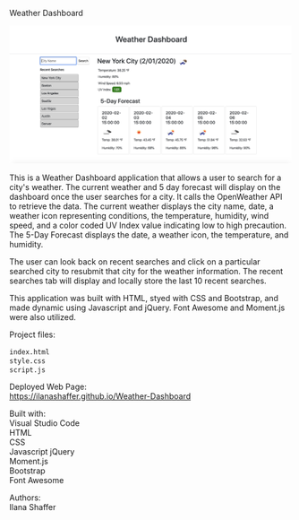 Weather Dashboard

![Weather Dashboard Screenshot](assets/Weather-Dashboard_Screenshot.png)  

This is a Weather Dashboard application that allows a user to search for a city's weather. The current weather and 5 day forecast will display on the dashboard once the user searches for a city. It calls the OpenWeather API to retrieve the data. The current weather displays the city name, date, a weather icon representing conditions, the  temperature, humidity, wind speed, and a color coded UV Index value indicating low to high precaution. The 5-Day Forecast displays the date, a weather icon, the temperature, and humidity.  

The user can look back on recent searches and click on a particular searched city to resubmit that city for the weather information. The recent searches tab will display and locally store the last 10 recent searches.  

This application was built with HTML, styed with CSS and Bootstrap, and made dynamic using Javascript and jQuery. Font Awesome and Moment.js were also utilized.  

Project files:  

    index.html  
    style.css  
    script.js  


Deployed Web Page:  
https://ilanashaffer.github.io/Weather-Dashboard

Built with:  
Visual Studio Code  
HTML  
CSS  
Javascript
jQuery    
Moment.js  
Bootstrap  
Font Awesome  

Authors:  
Ilana Shaffer
